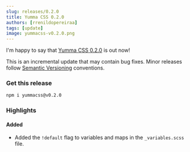 ```yaml
---
slug: releases/0.2.0
title: Yumma CSS 0.2.0
authors: [rrenildopereiraa]
tags: [update]
image: yummacss-v0.2.0.png
---
```


I'm happy to say that [Yumma CSS 0.2.0](https://github.com/yumma-lib/yumma-css/releases/tag/v0.2.0) is out now!

This is an incremental update that may contain bug fixes. Minor releases follow [Semantic Versioning](https://docs.npmjs.com/about-semantic-versioning) conventions.

<!-- truncate -->

### Get this release

```bash
npm i yummacss@v0.2.0
```

### Highlights

#### Added
- Added the `!default` flag to variables and maps in the `_variables.scss` file.